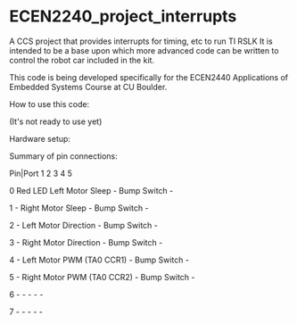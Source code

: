 # ECEN2240_project_interrupts
A CCS project that provides interrupts for timing, etc to run TI RSLK
It is intended to be a base upon which more advanced code can be written to control
the robot car included in the kit.

This code is being developed specifically for the ECEN2440 Applications of Embedded Systems
Course at CU Boulder.


How to use this code:

(It's not ready to use yet)

Hardware setup:

Summary of pin connections:

Pin|Port   1          2                             3     4             5

0          Red LED    Left Motor Sleep              -     Bump Switch   -

1          -          Right Motor Sleep             -     Bump Switch   -

2          -          Left Motor Direction          -     Bump Switch   -

3          -          Right Motor Direction         -     Bump Switch   -

4          -          Left Motor PWM (TA0 CCR1)     -     Bump Switch   -

5          -          Right Motor PWM (TA0 CCR2)    -     Bump Switch   -

6          -          -                             -     -             -

7          -          -                             -     -             -
